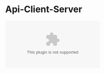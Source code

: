 # Api-Client-Server

![Alt](https://github.com/britoskies/Api-Client-Server/blob/master/data.csv?raw=true)

